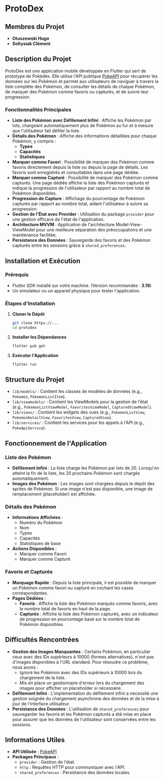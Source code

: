 # ProtoDex

## Membres du Projet

- **Otuszewski Hugo**
- **Soltysiak Clément**

## Description du Projet

ProtoDex est une application mobile développée en Flutter qui sert de prototype de Pokédex. Elle utilise l'API publique [PokeAPI](https://pokeapi.co/) pour récupérer les données sur les Pokémon et permet aux utilisateurs de naviguer à travers la liste complète des Pokémon, de consulter les détails de chaque Pokémon, de marquer des Pokémon comme favoris ou capturés, et de suivre leur progression.

### Fonctionnalités Principales

- **Liste des Pokémon avec Défilement Infini** : Affiche les Pokémon par lots, chargeant automatiquement plus de Pokémon au fur et à mesure que l'utilisateur fait défiler la liste.
- **Détails des Pokémon** : Affiche des informations détaillées pour chaque Pokémon, y compris :
  - **Types**
  - **Capacités**
  - **Statistiques**
- **Marquer comme Favori** : Possibilité de marquer des Pokémon comme favoris directement depuis la liste ou depuis la page de détails. Les favoris sont enregistrés et consultables dans une page dédiée.
- **Marquer comme Capturé** : Possibilité de marquer des Pokémon comme capturés. Une page dédiée affiche la liste des Pokémon capturés et indique la progression de l'utilisateur par rapport au nombre total de Pokémon disponibles.
- **Progression de Capture** : Affichage du pourcentage de Pokémon capturés par rapport au nombre total, aidant l'utilisateur à suivre sa progression.
- **Gestion de l'État avec Provider** : Utilisation du package `provider` pour une gestion efficace de l'état de l'application.
- **Architecture MVVM** : Application de l'architecture Model-View-ViewModel pour une meilleure séparation des préoccupations et une maintenance facilitée.
- **Persistance des Données** : Sauvegarde des favoris et des Pokémon capturés entre les sessions grâce à `shared_preferences`.

## Installation et Exécution

### Prérequis

- Flutter SDK installé sur votre machine. (Version recommandée : **3.19**)
- Un simulateur ou un appareil physique pour tester l'application.

### Étapes d'Installation

1. **Cloner le Dépôt**

   ```bash
   git clone https://...
   cd protodex
   ```

2. **Installer les Dépendances**

   ```bash
   flutter pub get
   ```

3. **Exécuter l'Application**

   ```bash
   flutter run
   ```

## Structure du Projet

- `lib/models/` : Contient les classes de modèles de données (e.g., `Pokemon`, `PokemonListItem`).
- `lib/viewmodels/` : Contient les ViewModels pour la gestion de l'état (e.g., `PokemonListViewModel`, `FavoritesViewModel`, `CapturedViewModel`).
- `lib/views/` : Contient les widgets des vues (e.g., `PokemonListView`, `PokemonDetailView`, `FavoritesView`, `CapturedView`).
- `lib/services/` : Contient les services pour les appels à l'API (e.g., `PokeApiService`).

## Fonctionnement de l'Application

### Liste des Pokémon

- **Défilement Infini** : La liste charge les Pokémon par lots de 20. Lorsqu'on atteint la fin de la liste, les 20 prochains Pokémon sont chargés automatiquement.
- **Images des Pokémon** : Les images sont chargées depuis le dépôt des sprites de Pokémon. Si une image n'est pas disponible, une image de remplacement (placeholder) est affichée.

### Détails des Pokémon

- **Informations Affichées** :
  - Numéro du Pokémon
  - Nom
  - Types
  - Capacités
  - Statistiques de base
- **Actions Disponibles** :
  - Marquer comme Favori
  - Marquer comme Capturé

### Favoris et Capturés

- **Marquage Rapide** : Depuis la liste principale, il est possible de marquer un Pokémon comme favori ou capturé en cochant les cases correspondantes.
- **Pages Dédiées** :
  - **Favoris** : Affiche la liste des Pokémon marqués comme favoris, avec le nombre total de favoris en haut de la page.
  - **Capturés** : Affiche la liste des Pokémon capturés, avec un indicateur de progression en pourcentage basé sur le nombre total de Pokémon disponibles.

## Difficultés Rencontrées

- **Gestion des Images Manquantes** : Certains Pokémon, en particulier ceux avec des IDs supérieurs à 10000 (formes alternatives), n'ont pas d'images disponibles à l'URL standard. Pour résoudre ce problème, nous avons :
  - Ignoré les Pokémon avec des IDs supérieurs à 10000 lors du chargement de la liste.
  - Mis en place un gestionnaire d'erreur lors du chargement des images pour afficher un placeholder si nécessaire.
- **Défilement Infini** : L'implémentation du défilement infini a nécessité une gestion soignée du chargement asynchrone des données et de la mise à jour de l'interface utilisateur.
- **Persistance des Données** : L'utilisation de `shared_preferences` pour sauvegarder les favoris et les Pokémon capturés a été mise en place pour assurer que les données de l'utilisateur sont conservées entre les sessions.

## Informations Utiles

- **API Utilisée** : [PokeAPI](https://pokeapi.co/)
- **Packages Principaux** :
  - `provider` : Gestion de l'état.
  - `http` : Requêtes HTTP pour communiquer avec l'API.
  - `shared_preferences` : Persistance des données locales.

